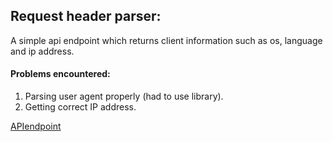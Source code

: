 ## Request header parser:

A simple api endpoint which returns client information such as os, language and ip address.

#### Problems encountered:

1.  Parsing user agent properly (had to use library).
2.  Getting correct IP address.

[APIendpoint](https://pure-hamlet-85968.herokuapp.com/)

